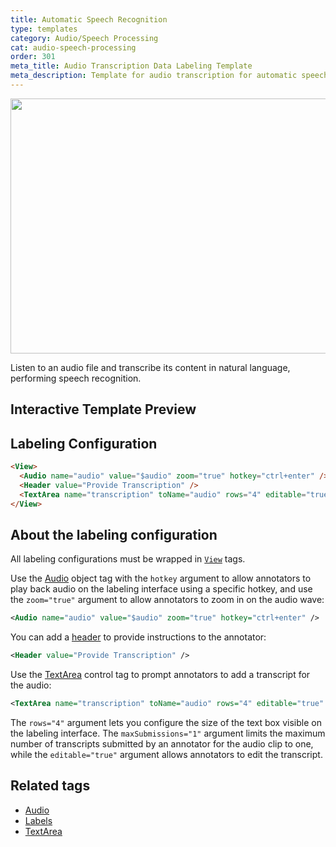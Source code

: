 ```yaml
---
title: Automatic Speech Recognition
type: templates
category: Audio/Speech Processing
cat: audio-speech-processing
order: 301
meta_title: Audio Transcription Data Labeling Template
meta_description: Template for audio transcription for automatic speech recognition use cases with Siali Label for your machine learning and data science projects.
---
```


<img src="/images/templates/automatic-speech-recognition.png" alt="" class="gif-border" width="552px" height="408px" />

Listen to an audio file and transcribe its content in natural language, performing speech recognition.

## Interactive Template Preview

<div id="main-preview"></div>

## Labeling Configuration

```html
<View>
  <Audio name="audio" value="$audio" zoom="true" hotkey="ctrl+enter" />
  <Header value="Provide Transcription" />
  <TextArea name="transcription" toName="audio" rows="4" editable="true" maxSubmissions="1" />
</View>
```

## About the labeling configuration

All labeling configurations must be wrapped in [`View`](/tags/view.html) tags.

Use the [Audio](/tags/audio.html) object tag with the `hotkey` argument to allow annotators to play back audio on the labeling interface using a specific hotkey, and use the `zoom="true"` argument to allow annotators to zoom in on the audio wave:
```xml
<Audio name="audio" value="$audio" zoom="true" hotkey="ctrl+enter" />
```

You can add a [header](/tags/header.html) to provide instructions to the annotator:
```xml
<Header value="Provide Transcription" />
```

Use the [TextArea](/tags/textarea.html) control tag to prompt annotators to add a transcript for the audio:
```xml
<TextArea name="transcription" toName="audio" rows="4" editable="true" maxSubmissions="1" />
```
The `rows="4"` argument lets you configure the size of the text box visible on the labeling interface. The `maxSubmissions="1"` argument limits the maximum number of transcripts submitted by an annotator for the audio clip to one, while the `editable="true"` argument allows annotators to edit the transcript. 


## Related tags

- [Audio](/tags/audio.html)
- [Labels](/tags/labels.html)
- [TextArea](/tags/textarea.html)
